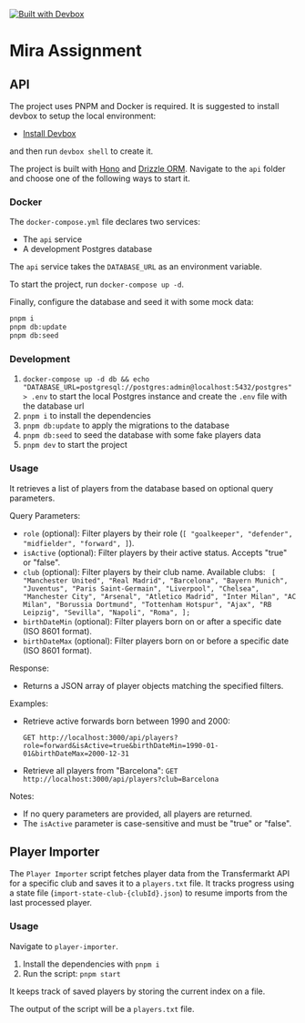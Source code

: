 [![Built with Devbox](https://www.jetify.com/img/devbox/shield_galaxy.svg)](https://www.jetify.com/devbox/docs/contributor-quickstart/)

# Mira Assignment

## API

The project uses PNPM and Docker is required. It is suggested to install devbox to setup the local environment:

- [Install Devbox](https://www.jetify.com/docs/devbox/installing_devbox/)

and then run `devbox shell` to create it.

The project is built with [Hono](https://hono.dev/) and [Drizzle ORM](https://orm.drizzle.team/).
Navigate to the `api` folder and choose one of the following ways to start it.

### Docker

The `docker-compose.yml` file declares two services:

- The `api` service
- A development Postgres database

The `api` service takes the `DATABASE_URL` as an environment variable.

To start the project, run `docker-compose up -d`.

Finally, configure the database and seed it with some mock data:

```bash
pnpm i
pnpm db:update
pnpm db:seed
```

### Development

1. `docker-compose up -d db && echo "DATABASE_URL=postgresql://postgres:admin@localhost:5432/postgres" > .env` to start the local Postgres instance and create the `.env` file with the database url
2. `pnpm i` to install the dependencies
3. `pnpm db:update` to apply the migrations to the database
4. `pnpm db:seed` to seed the database with some fake players data
5. `pnpm dev` to start the project

### Usage

It retrieves a list of players from the database based on optional query parameters.

Query Parameters:

- `role` (optional): Filter players by their role (`[
      "goalkeeper",
      "defender",
      "midfielder",
      "forward",
    ]`).
- `isActive` (optional): Filter players by their active status. Accepts "true" or "false".
- `club` (optional): Filter players by their club name. Available clubs: ` [
  "Manchester United",
  "Real Madrid",
  "Barcelona",
  "Bayern Munich",
  "Juventus",
  "Paris Saint-Germain",
  "Liverpool",
  "Chelsea",
  "Manchester City",
  "Arsenal",
  "Atletico Madrid",
  "Inter Milan",
  "AC Milan",
  "Borussia Dortmund",
  "Tottenham Hotspur",
  "Ajax",
  "RB Leipzig",
  "Sevilla",
  "Napoli",
  "Roma",
];`
- `birthDateMin` (optional): Filter players born on or after a specific date (ISO 8601 format).
- `birthDateMax` (optional): Filter players born on or before a specific date (ISO 8601 format).

Response:

- Returns a JSON array of player objects matching the specified filters.
  
Examples:
- Retrieve active forwards born between 1990 and 2000:

  ```
  GET http://localhost:3000/api/players?role=forward&isActive=true&birthDateMin=1990-01-01&birthDateMax=2000-12-31
  ```

- Retrieve all players from "Barcelona":
 ```GET http://localhost:3000/api/players?club=Barcelona```


 Notes:
 - If no query parameters are provided, all players are returned.
 - The `isActive` parameter is case-sensitive and must be "true" or "false".
  

## Player Importer

The `Player Importer` script fetches player data from the Transfermarkt API for a specific club and saves it to a `players.txt` file. It tracks progress using a state file (`import-state-club-{clubId}.json`) to resume imports from the last processed player.

### Usage

Navigate to `player-importer`. 

1. Install the dependencies with `pnpm i`
2. Run the script: `pnpm start`


It keeps track of saved players by storing the current index on a file.

The output of the script will be a `players.txt` file.